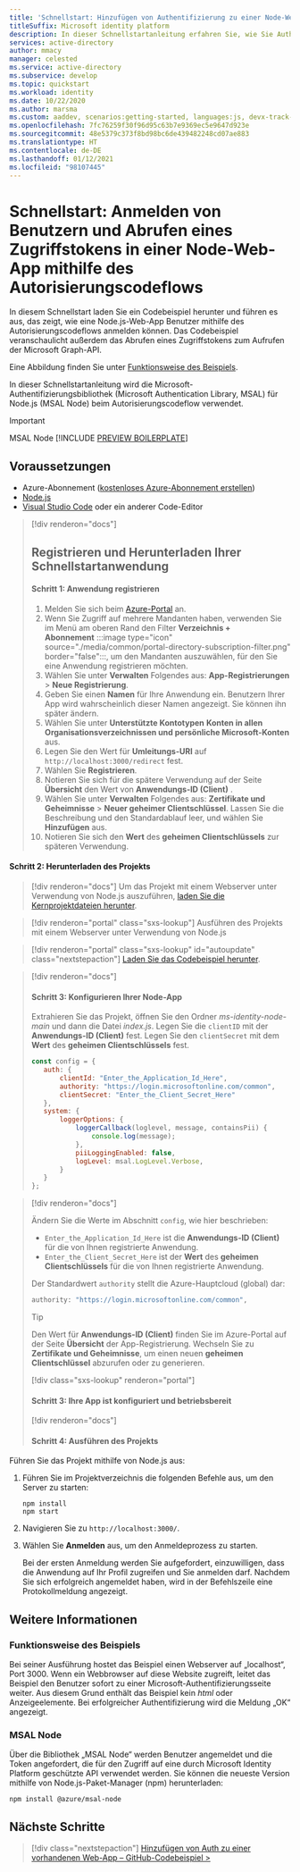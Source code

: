 ```yaml
---
title: 'Schnellstart: Hinzufügen von Authentifizierung zu einer Node-Web-App mit MSAL Node | Azure'
titleSuffix: Microsoft identity platform
description: In dieser Schnellstartanleitung erfahren Sie, wie Sie Authentifizierung bei einer Node.js-Web-App und der Microsoft-Authentifizierungsbibliothek (Microsoft Authentication Library, MSAL) für Node.js implementieren.
services: active-directory
author: mmacy
manager: celested
ms.service: active-directory
ms.subservice: develop
ms.topic: quickstart
ms.workload: identity
ms.date: 10/22/2020
ms.author: marsma
ms.custom: aaddev, scenarios:getting-started, languages:js, devx-track-js
ms.openlocfilehash: 7fc76259f30f96d95c63b7e9369ec5e9647d923e
ms.sourcegitcommit: 48e5379c373f8bd98bc6de439482248cd07ae883
ms.translationtype: HT
ms.contentlocale: de-DE
ms.lasthandoff: 01/12/2021
ms.locfileid: "98107445"
---
```

# <a name="quickstart-sign-in-users-and-get-an-access-token-in-a-node-web-app-using-the-auth-code-flow"></a>Schnellstart: Anmelden von Benutzern und Abrufen eines Zugriffstokens in einer Node-Web-App mithilfe des Autorisierungscodeflows

In diesem Schnellstart laden Sie ein Codebeispiel herunter und führen es aus, das zeigt, wie eine Node.js-Web-App Benutzer mithilfe des Autorisierungscodeflows anmelden können. Das Codebeispiel veranschaulicht außerdem das Abrufen eines Zugriffstokens zum Aufrufen der Microsoft Graph-API. 

Eine Abbildung finden Sie unter [Funktionsweise des Beispiels](#how-the-sample-works).

In dieser Schnellstartanleitung wird die Microsoft-Authentifizierungsbibliothek (Microsoft Authentication Library, MSAL) für Node.js (MSAL Node) beim Autorisierungscodeflow verwendet.

> [!IMPORTANT]
> MSAL Node [!INCLUDE [PREVIEW BOILERPLATE](../../../includes/active-directory-develop-preview.md)]

## <a name="prerequisites"></a>Voraussetzungen

* Azure-Abonnement ([kostenloses Azure-Abonnement erstellen](https://azure.microsoft.com/free/?WT.mc_id=A261C142F))
* [Node.js](https://nodejs.org/en/download/)
* [Visual Studio Code](https://code.visualstudio.com/download) oder ein anderer Code-Editor

> [!div renderon="docs"]
> ## <a name="register-and-download-your-quickstart-application"></a>Registrieren und Herunterladen Ihrer Schnellstartanwendung
>
> #### <a name="step-1-register-your-application"></a>Schritt 1: Anwendung registrieren
>
> 1. Melden Sie sich beim <a href="https://portal.azure.com/" target="_blank">Azure-Portal<span class="docon docon-navigate-external x-hidden-focus"></span></a> an.
> 1. Wenn Sie Zugriff auf mehrere Mandanten haben, verwenden Sie im Menü am oberen Rand den Filter **Verzeichnis + Abonnement** :::image type="icon" source="./media/common/portal-directory-subscription-filter.png" border="false":::, um den Mandanten auszuwählen, für den Sie eine Anwendung registrieren möchten.
> 1. Wählen Sie unter **Verwalten** Folgendes aus: **App-Registrierungen** > **Neue Registrierung**.
> 1. Geben Sie einen **Namen** für Ihre Anwendung ein. Benutzern Ihrer App wird wahrscheinlich dieser Namen angezeigt. Sie können ihn später ändern.
> 1. Wählen Sie unter **Unterstützte Kontotypen** **Konten in allen Organisationsverzeichnissen und persönliche Microsoft-Konten** aus.
> 1. Legen Sie den Wert für **Umleitungs-URI** auf `http://localhost:3000/redirect` fest.
> 1. Wählen Sie **Registrieren**. 
> 1. Notieren Sie sich für die spätere Verwendung auf der Seite **Übersicht** den Wert von **Anwendungs-ID (Client)** .
> 1. Wählen Sie unter **Verwalten** Folgendes aus: **Zertifikate und Geheimnisse** > **Neuer geheimer Clientschlüssel**.  Lassen Sie die Beschreibung und den Standardablauf leer, und wählen Sie **Hinzufügen** aus.
> 1. Notieren Sie sich den **Wert** des **geheimen Clientschlüssels** zur späteren Verwendung.

#### <a name="step-2-download-the-project"></a>Schritt 2: Herunterladen des Projekts

> [!div renderon="docs"]
> Um das Projekt mit einem Webserver unter Verwendung von Node.js auszuführen, [laden Sie die Kernprojektdateien herunter](https://github.com/Azure-Samples/ms-identity-node/archive/main.zip).

> [!div renderon="portal" class="sxs-lookup"]
> Ausführen des Projekts mit einem Webserver unter Verwendung von Node.js

> [!div renderon="portal" class="sxs-lookup" id="autoupdate" class="nextstepaction"]
> [Laden Sie das Codebeispiel herunter](https://github.com/Azure-Samples/ms-identity-node/archive/main.zip).

> [!div renderon="docs"]
> #### <a name="step-3-configure-your-node-app"></a>Schritt 3: Konfigurieren Ihrer Node-App
>
> Extrahieren Sie das Projekt, öffnen Sie den Ordner *ms-identity-node-main* und dann die Datei *index.js*.
> Legen Sie die `clientID` mit der **Anwendungs-ID (Client)** fest.
> Legen Sie den `clientSecret` mit dem **Wert** des **geheimen Clientschlüssels** fest.
>
>```javascript
>const config = {
>    auth: {
>        clientId: "Enter_the_Application_Id_Here",
>        authority: "https://login.microsoftonline.com/common",
>        clientSecret: "Enter_the_Client_Secret_Here"
>    },
>    system: {
>        loggerOptions: {
>            loggerCallback(loglevel, message, containsPii) {
>                console.log(message);
>            },
>            piiLoggingEnabled: false,
>            logLevel: msal.LogLevel.Verbose,
>        }
>    }
>};
> ```

> [!div renderon="docs"]
>
> Ändern Sie die Werte im Abschnitt `config`, wie hier beschrieben:
>
> - `Enter_the_Application_Id_Here` ist die **Anwendungs-ID (Client)** für die von Ihnen registrierte Anwendung.
> - `Enter_the_Client_Secret_Here` ist der **Wert** des **geheimen Clientschlüssels** für die von Ihnen registrierte Anwendung.
>
> Der Standardwert `authority` stellt die Azure-Hauptcloud (global) dar:
>
> ```javascript
> authority: "https://login.microsoftonline.com/common",
> ```
>
> > [!TIP]
> > Den Wert für **Anwendungs-ID (Client)** finden Sie im Azure-Portal auf der Seite **Übersicht** der App-Registrierung. Wechseln Sie zu **Zertifikate und Geheimnisse**, um einen neuen **geheimen Clientschlüssel** abzurufen oder zu generieren.
>
> [!div class="sxs-lookup" renderon="portal"]
> #### <a name="step-3-your-app-is-configured-and-ready-to-run"></a>Schritt 3: Ihre App ist konfiguriert und betriebsbereit
>
> [!div renderon="docs"]
>
> #### <a name="step-4-run-the-project"></a>Schritt 4: Ausführen des Projekts

Führen Sie das Projekt mithilfe von Node.js aus:

1. Führen Sie im Projektverzeichnis die folgenden Befehle aus, um den Server zu starten:
    ```console
    npm install
    npm start
    ```
1. Navigieren Sie zu `http://localhost:3000/`.

1. Wählen Sie **Anmelden** aus, um den Anmeldeprozess zu starten.

    Bei der ersten Anmeldung werden Sie aufgefordert, einzuwilligen, dass die Anwendung auf Ihr Profil zugreifen und Sie anmelden darf. Nachdem Sie sich erfolgreich angemeldet haben, wird in der Befehlszeile eine Protokollmeldung angezeigt.

## <a name="more-information"></a>Weitere Informationen

### <a name="how-the-sample-works"></a>Funktionsweise des Beispiels

Bei seiner Ausführung hostet das Beispiel einen Webserver auf „localhost“, Port 3000. Wenn ein Webbrowser auf diese Website zugreift, leitet das Beispiel den Benutzer sofort zu einer Microsoft-Authentifizierungsseite weiter. Aus diesem Grund enthält das Beispiel kein *html* oder Anzeigeelemente. Bei erfolgreicher Authentifizierung wird die Meldung „OK“ angezeigt.

### <a name="msal-node"></a>MSAL Node

Über die Bibliothek „MSAL Node“ werden Benutzer angemeldet und die Token angefordert, die für den Zugriff auf eine durch Microsoft Identity Platform geschützte API verwendet werden. Sie können die neueste Version mithilfe von Node.js-Paket-Manager (npm) herunterladen:

```console
npm install @azure/msal-node
```

## <a name="next-steps"></a>Nächste Schritte

> [!div class="nextstepaction"]
> [Hinzufügen von Auth zu einer vorhandenen Web-App – GitHub-Codebeispiel >](https://github.com/AzureAD/microsoft-authentication-library-for-js/tree/dev/samples/msal-node-samples/standalone-samples/auth-code)
